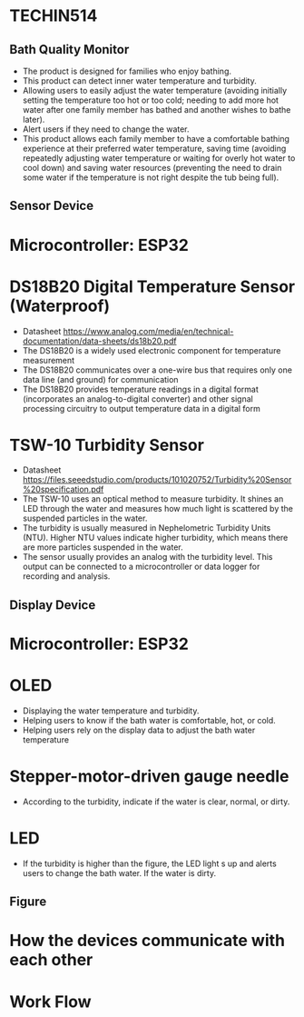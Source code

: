 # TECHIN514 
## Bath Quality Monitor
- The product is designed for families who enjoy bathing. 
- This product can detect inner water temperature and turbidity.
- Allowing users to easily adjust the water temperature (avoiding initially setting the temperature too hot or too cold; needing to add more hot water after one family member has bathed and another wishes to bathe later).
- Alert users if they need to change the water.
- This product allows each family member to have a comfortable bathing experience at their preferred water temperature, saving time (avoiding repeatedly adjusting water temperature or waiting for overly hot water to cool down) and saving water resources (preventing the need to drain some water if the temperature is not right despite the tub being full). 

## Sensor Device
# Microcontroller: ESP32
# DS18B20 Digital Temperature Sensor (Waterproof)
- Datasheet https://www.analog.com/media/en/technical-documentation/data-sheets/ds18b20.pdf
- The DS18B20 is a widely used electronic component for temperature measurement 
- The DS18B20 communicates over a one-wire bus that requires only one data line (and ground) for communication 
- The DS18B20 provides temperature readings in a digital format (incorporates an analog-to-digital converter) and other signal processing circuitry to output temperature data in a digital form
# TSW-10 Turbidity Sensor 
- Datasheet https://files.seeedstudio.com/products/101020752/Turbidity%20Sensor%20specification.pdf 
- The TSW-10 uses an optical method to measure turbidity. It shines an LED through the water and measures how much light is scattered by the suspended particles in the water.
- The turbidity is usually measured in Nephelometric Turbidity Units (NTU). Higher NTU values indicate higher turbidity, which means there are more particles suspended in the water.
- The sensor usually provides an analog with the turbidity level. This output can be connected to a microcontroller or data logger for recording and analysis.

## Display Device
# Microcontroller: ESP32
# OLED
- Displaying the water temperature and turbidity.
- Helping users to know if the bath water is comfortable, hot, or cold. 
- Helping users rely on the display data to adjust the bath water temperature
# Stepper-motor-driven gauge needle 
- According to the turbidity, indicate if the water is clear, normal, or dirty.
# LED
- If the turbidity is higher than the figure, the LED light s up and alerts users to change the bath water. If the water is dirty.

## Figure
# How the devices communicate with each other
# Work Flow
